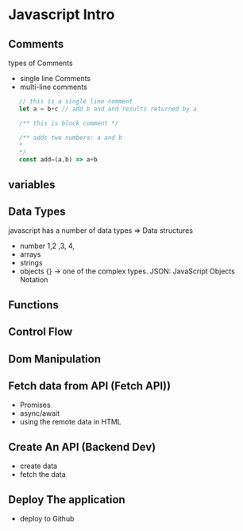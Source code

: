 # Javascript Intro

## Comments
types of Comments
 - single line Comments
 - multi-line comments

 ```js
    // this is a single line comment
    let a = b+c // add b and and results returned by a

    /** this is block comment */ 

    /** adds two numbers: a and b 
    *
    */
    const add=(a,b) => a+b
 ```
## variables

## Data Types

javascript has a number of data types => Data structures
- number 1,2 ,3, 4,
- arrays
- strings 
- objects {} -> one of the complex types.  JSON: JavaScript Objects Notation

## Functions

## Control Flow

## Dom Manipulation

## Fetch data from API (Fetch API))
 - Promises
 - async/await
 - using the remote data in HTML

## Create An API (Backend Dev)
 - create  data
 - fetch the data

## Deploy The application
 - deploy to Github


